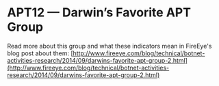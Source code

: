 # APT12 — Darwin’s Favorite APT Group

Read more about this group and what these indicators mean in FireEye's blog post about them: [http://www.fireeye.com/blog/technical/botnet-activities-research/2014/09/darwins-favorite-apt-group-2.html](http://www.fireeye.com/blog/technical/botnet-activities-research/2014/09/darwins-favorite-apt-group-2.html)
